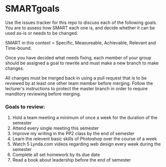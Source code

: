 # SMARTgoals
Use the issues tracker for this repo to discuss each of the following goals. You are to assess how SMART each one is, and decide whether it can be used as-is or needs to be changed.

SMART in this context = Specific, Measureable, Achievable, Relevant and Time-bound.

Once you have decided what needs fixing, each member of your group should be assigned a goal to rewrite and must make a new branch to make changes.

All changes must be merged back in using a pull request that is to be reviewed by at least one other team member before merging. Follow the lecturer's instructions to protect the master branch in order to require manditory reviewing before merging.

### Goals to review:

1. Hold a team meeting a minimum of once a week for the duration of the semester
2. Attend every single meeting this semester
3. Improve my writing in the PP2 class by the end of semester
5. Learn the relevent basic skills of Photoshop over the course of a week
4. Watch 5 Lynda.com videos regarding web design every week during the semester
6. Complete all set homework by its due date
7. Read a book about leadership before the end of semester

